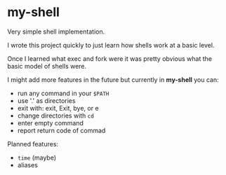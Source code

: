 # my-shell

Very simple shell implementation.

I wrote this project quickly to just learn how shells work at a basic level.

Once I learned what exec and fork were it was pretty obvious what the basic model of
shells were.

I might add more features in the future but currently in **my-shell** you can:

-   run any command in your `$PATH`
-   use '.' as directories
-   exit with: exit, Exit, bye, or e
-   change directories with `cd`
-   enter empty command
-   report return code of commad

Planned features:

-   `time` (maybe)
-   aliases
